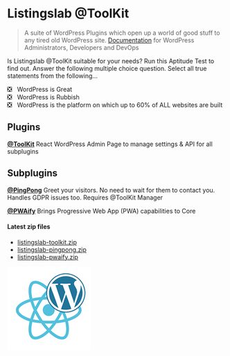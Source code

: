 # Listingslab @ToolKit

> A suite of WordPress Plugins which open up a world of good stuff to any tired old WordPress site. [Documentation](./docs) for WordPress Administrators, Developers and DevOps


Is Listingslab @ToolKit suitable for your needs? Run this Aptitude Test to find out. Answer the following multiple choice question. Select all true statements from the following... 
  
:negative_squared_cross_mark: &nbsp;&nbsp;WordPress is Great  
:negative_squared_cross_mark: &nbsp;&nbsp;WordPress is Rubbish  
:negative_squared_cross_mark: &nbsp;&nbsp;WordPress is the platform on which up to 60% of ALL websites are built

## Plugins

__[@ToolKit](https://github.com/listingslab-software/toolkit/raw/master/wp-content/plugins/listingslab-toolkit.zip)__ React WordPress Admin Page to manage settings & API for all subplugins

## Subplugins

__[@PingPong](https://github.com/listingslab-software/toolkit/raw/master/wp-content/plugins/listingslab-pingpong.zip)__ Greet your visitors. No need to wait for them to contact you. Handles GDPR issues too. Requires @ToolKit Manager 

__[@PWAify](https://github.com/listingslab-software/toolkit/raw/master/wp-content/plugins/listingslab-pwaify.zip)__ Brings Progressive Web App (PWA) capabilities to Core


#### Latest zip files

- [listingslab-toolkit.zip](https://github.com/listingslab-software/toolkit/raw/master/wp-content/plugins/listingslab-toolkit.zip)
- [listingslab-pingpong.zip](https://github.com/listingslab-software/toolkit/raw/master/wp-content/plugins/listingslab-pingpong.zip)
- [listingslab-pwaify.zip](https://github.com/listingslab-software/toolkit/raw/master/wp-content/plugins/listingslab-pwaify.zip)

![Listingslab @ToolKit](./docs/png/react_wordpress.png)